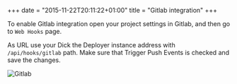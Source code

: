+++
date = "2015-11-22T20:11:22+01:00"
title = "Gitlab integration"
+++

To enable Gitlab integration open your project settings in Gitlab, and then go to `Web Hooks` page.

As URL use your Dick the Deployer instance address with `/api/hooks/gitlab` path. Make sure that Trigger Push Events is 
checked and save the changes.


![Gitlab](/images/gitlab.png)